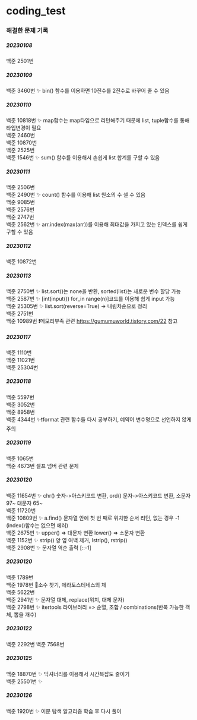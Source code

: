 # coding_test


<h3>해결한 문제 기록</h3>

<h5>20230108</h5>

백준 2501번

<h5>20230109</h5>

백준 3460번 ✨ bin() 함수를 이용하면 10진수를 2진수로 바꾸어 줄 수 있음

<h5>20230110</h5>

백준 10818번 ✨ map함수는 map타입으로 리턴해주기 때문에 list, tuple함수를 통해 타입변경이 필요</br>
백준 2460번</br>
백준 10870번</br>
백준 2525번</br>
백준 1546번 ✨ sum() 함수를 이용해서 손쉽게 list 합계를 구할 수 있음</br>

<h5>20230111</h5>

백준 2506번</br>
백준 2490번 ✨ count() 함수를 이용해 list 원소의 수 셀 수 있음</br>
백준 9085번</br>
백준 2576번</br>
백준 2747번</br>
백준 2562번 ✨ arr.index(max(arr))를 이용해 최대값을 가지고 있는 인덱스를 쉽게 구할 수 있음</br> 

<h5>20230112</h5>

백준 10872번</br>

<h5>20230113</h5>

백준 2750번 ✨ list.sort()는 none을 반환, sorted(list)는 새로운 변수 할당 가능</br>
백준 2587번 ✨ [int(input()) for_in range(n)]코드를 이용해 쉽게 input 가능</br>
백준 25305번 ✨ list.sort(reverse=True) -> 내림차순으로 정리</br>
백준 2751번 </br>
백준 10989번 ❗메모리부족 관련 https://gumumuworld.tistory.com/22 참고 </br>

<h5>20230117</h5>

백준 1110번</br>
백준 11021번</br>
백준 25304번</br>

<h5>20230118</h5>

백준 5597번</br>
백준 3052번</br>
백준 8958번</br> 
백준 4344번 ✨❗format 관련 함수들 다시 공부하기, 예약어 변수명으로 선언하지 않게 주의 </br>


<h5>20230119</h5>

백준 1065번</br>
백준 4673번 셀프 넘버 관련 문제 </br>

<h5>20230120</h5>

백준 11654번 ✨ chr() 숫자->아스키코드 변환, ord() 문자->아스키코드 변환, 소문자 97~ 대문자 65~ </br>
백준 11720번 </br>
백준 10809번 ✨ a.find() 문자열 안에 첫 번 째로 위치한 순서 리턴, 없는 경우 -1 (index()함수는 없으면 에러) </br>
백준 2675번 ✨ upper() => 대문자 변환 lower() => 소문자 변환 </br>
백준 1152번 ✨ strip() 양 옆 여백 제거, lstrip(), rstrip() </br>
백준 2908번 ✨ 문자열 역순 출력 [::-1] </br>

<h5>20230120</h5>

백준 1789번</br>
백준 1978번 🌈소수 찾기, 에라토스테네스의 체</br>
백준 5622번 </br>
백준 2941번 ✨ 문자열 대체, replace(위치, 대체 문자)</br>
백준 2798번 ✨ itertools 라이브러리 => 순열, 조합 / combinations(반복 가능한 객체, 뽑을 개수)</br>

<h5>20230122</h5>

백준 2292번
백준 7568번

<h5>20230125</h5>

백준 18870번 ✨ 딕셔너리를 이용해서 시간복잡도 줄이기</br>
백준 25501번 ✨ </br>

<h5>20230126</h5>

백준 1920번 ✨ 이분 탐색 알고리즘 학습 후 다시 풀이</br>



